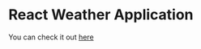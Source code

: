 # React Weather Application

You can check it out [here](https://afternoon-inlet-71927.herokuapp.com/)
